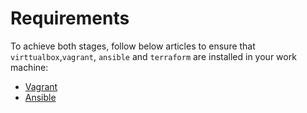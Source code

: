 # Requirements

To achieve both stages, follow below articles to ensure that `virttualbox`,`vagrant`, `ansible` and `terraform` are installed in your work machine:

- [Vagrant](https://medium.com/@kadimasam/set-up-virtualbox-and-vagrant-on-ubuntu-22-04-9ac6b9ace94c)
- [Ansible](https://medium.com/@kadimasam/install-ansible-on-ubuntu-22-04-f5152edcbdce)
